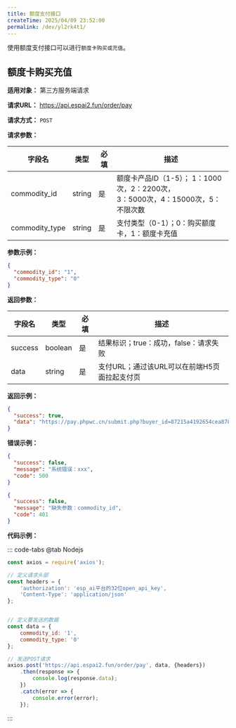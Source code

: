 ```yaml
---
title: 额度支付接口
createTime: 2025/04/09 23:52:00
permalink: /dev/yl2rk4t1/
---
```


使用额度支付接口可以进行`额度卡购买或充值`。

## **额度卡购买充值**

**适用对象：** 第三方服务端请求

**请求URL：** https://api.espai2.fun/order/pay

**请求方式：** `POST`

**请求参数：**

| 字段名            | 类型     | 必填 | 描述                                                        |
|----------------|--------|----|-----------------------------------------------------------|
| commodity_id   | string | 是  | 额度卡产品ID（1-5）； 1：1000次，2：2200次，<br>3：5000次，4：15000次，5：不限次数 |
| commodity_type | string | 是  | 支付类型（0-1）；0：购买额度卡，1：额度卡充值                                 |

**参数示例：**

```json
{
  "commodity_id": "1",
  "commodity_type": "0"
}
```

**返回参数：**

| 字段名     | 类型      | 必填 | 描述                         |
|---------|---------|----|----------------------------|
| success | boolean | 是  | 结果标识；true：成功，false：请求失败    |
| data    | string  | 是  | 支付URL；通过该URL可以在前端H5页面拉起支付页 |

**返回示例：**

```json
{
  "success": true,
  "data": "https://pay.phpwc.cn/submit.php?buyer_id=87215a4192654cea8781a1a596d23cae&money=8.8&name=额度卡购买-傲天青龙&notify_url=https://api.espai2.fun/order/notify&out_trade_no=20250410094846975&param=87215a4192654cea8781a1a596d23cae_1_0_&pid=1407&return_url=https://dev.espai2.fun/&sitename=ESP-AI 开放平台&type=alipay&sign=c6503aba0bf649c19d9e83f4ade6d473&sign_type=MD5"
}
```

**错误示例：**

```json
{
  "success": false,
  "message": "系统错误：xxx",
  "code": 500
}
```

```json
{
  "success": false,
  "message": "缺失参数：commodity_id",
  "code": 401
}
```

**代码示例：**

::: code-tabs
@tab Nodejs

```js
const axios = require('axios');

// 定义请求头部
const headers = {
    'authorization': 'esp_ai平台的32位open_api_key',
    'Content-Type': 'application/json'
};


// 定义要发送的数据
const data = {
    commodity_id: '1',
    commodity_type: '0'
};

// 发送POST请求
axios.post('https://api.espai2.fun/order/pay', data, {headers})
    .then(response => {
        console.log(response.data);
    })
    .catch(error => {
        console.error(error);
    });

```

:::
